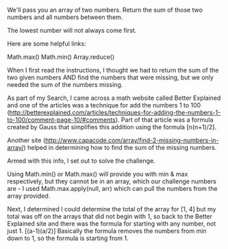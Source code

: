 We'll pass you an array of two numbers. Return the sum of those two numbers and all numbers between them.

The lowest number will not always come first.

Here are some helpful links:

Math.max()
Math.min()
Array.reduce()


When I first read the instructions, I thought we had to return the sum of the two given numbers AND find the numbers that were missing, but we only needed the sum of the numbers missing.

As part of my Search, I came across a math website called Better Explained and one of the articles was a technique for add the numbers 1 to 100 (http://betterexplained.com/articles/techniques-for-adding-the-numbers-1-to-100/comment-page-10/#comments). Part of that article was a formula created by Gauss that simplifies this addition using the formula  [n(n+1)/2].

Another site (http://www.capacode.com/array/find-2-missing-numbers-in-array/) helped in determining how to find the sum of the missing numbers.

Armed with this info, I set out to solve the challenge.

Using Math.min() or Math.max() will provide you with min & max respectively, but they cannot be in an array, which our challenge numbers are - I used Math.max.apply(null, arr) which can pull the numbers from the array provided.

Next, I determined I could  determine the total of the array for [1, 4] but my total was off on the arrays that did not begin with 1, so back to the Better Explained site and there was the formula for starting with any number, not just 1. [(a-1)(a/2)] Basically the formula removes the numbers from min down to 1, so the formula is starting from 1. 

